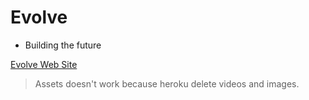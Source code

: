 # Evolve

- Building the future

[Evolve Web Site](https://evolve-co.netlify.app/)
> Assets doesn't work because heroku delete videos and images.
